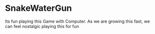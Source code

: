 # SnakeWaterGun
Its fun playing this Game with Computer. As we are growing this fast, we can feel nostalgic playing this for fun
